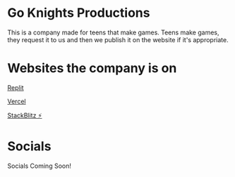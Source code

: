 # Go Knights Productions
This is a company made for teens that make games. Teens make games, they request it to us and then we publish it on the website if it's appropriate.

# Websites the company is on
[Replit](https://gkp.goknightsproductions.repl.co)

[Vercel](https://gkp.vercel.app/)

[StackBlitz ⚡️](https://gkp.stackblitz.io/)

# Socials
Socials Coming Soon!
